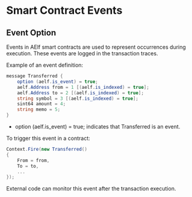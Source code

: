 # Smart Contract Events

## Event Option

Events in AElf smart contracts are used to represent occurrences during execution. These events are logged in the transaction traces.

Example of an event definition:

```cs
message Transferred {
    option (aelf.is_event) = true;
    aelf.Address from = 1 [(aelf.is_indexed) = true];
    aelf.Address to = 2 [(aelf.is_indexed) = true];
    string symbol = 3 [(aelf.is_indexed) = true];
    sint64 amount = 4;
    string memo = 5;
}
```
- option (aelf.is_event) = true; indicates that Transferred is an event.

To trigger this event in a contract:
```cs
Context.Fire(new Transferred()
{
    From = from,
    To = to,
    ...
});
```

External code can monitor this event after the transaction execution.